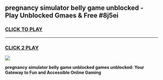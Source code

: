 
## pregnancy simulator belly game unblocked - Play Unblocked Gmaes & Free #8j5ei
<h3>
<a href="https://news.freeplayer.one?title=pregnancy_simulator_belly_game_unblocked&ref=03M">CLICK TO PLAY</a></h3>
<hr>

<h3>
<a href="https://news.freeplayer.one?title=pregnancy_simulator_belly_game_unblocked&ref=03M">CLICK 2 PLAY</a>
  
</h3>

<a href="https://news.freeplayer.one?title=pregnancy_simulator_belly_game_unblocked&ref=03M"><img src="https://clearcache.store/games.png"></a>


**pregnancy simulator belly game unblocked games unblocked: Your Gateway to Fun and Accessible Online Gaming**
